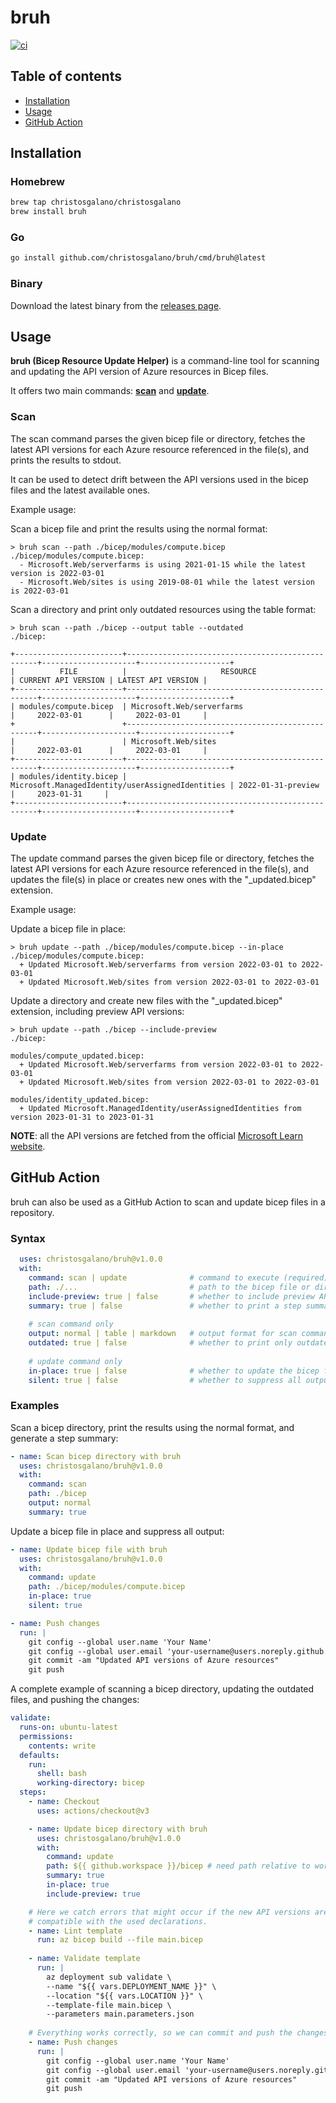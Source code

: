 # bruh

[![ci](https://github.com/christosgalano/bruh/actions/workflows/ci.yaml/badge.svg?branch=main)](https://github.com/christosgalano/bruh/actions/workflows/ci.yaml)

## Table of contents

- [Installation](#installation)
- [Usage](#usage)
- [GitHub Action](#github-action)

## Installation

### Homebrew

```bash
brew tap christosgalano/christosgalano
brew install bruh
```

### Go

```bash
go install github.com/christosgalano/bruh/cmd/bruh@latest
```

### Binary

Download the latest binary from the [releases page](https://github.com/christosgalano/bruh/releases/latest).

## Usage

**bruh (Bicep Resource Update Helper)** is a command-line tool for scanning and updating the API version of Azure resources in Bicep files.

It offers two main commands: [**scan**](#scan) and [**update**](#update).

### Scan

The scan command parses the given bicep file or directory, fetches the latest API versions for each Azure resource referenced in the file(s),
and prints the results to stdout.

It can be used to detect drift between the API versions used in the bicep files and the latest available ones.

Example usage:

Scan a bicep file and print the results using the normal format:

```text
> bruh scan --path ./bicep/modules/compute.bicep
./bicep/modules/compute.bicep:
  - Microsoft.Web/serverfarms is using 2021-01-15 while the latest version is 2022-03-01
  - Microsoft.Web/sites is using 2019-08-01 while the latest version is 2022-03-01
```

Scan a directory and print only outdated resources using the table format:

```text
> bruh scan --path ./bicep --output table --outdated
./bicep:

+------------------------+--------------------------------------------------+---------------------+--------------------+
|          FILE          |                     RESOURCE                     | CURRENT API VERSION | LATEST API VERSION |
+------------------------+--------------------------------------------------+---------------------+--------------------+
| modules/compute.bicep  | Microsoft.Web/serverfarms                        |     2022-03-01      |     2022-03-01     |
+                        +--------------------------------------------------+---------------------+--------------------+
|                        | Microsoft.Web/sites                              |     2022-03-01      |     2022-03-01     |
+------------------------+--------------------------------------------------+---------------------+--------------------+
| modules/identity.bicep | Microsoft.ManagedIdentity/userAssignedIdentities | 2022-01-31-preview  |     2023-01-31     |
+------------------------+--------------------------------------------------+---------------------+--------------------+
```

### Update

The update command parses the given bicep file or directory, fetches the latest API versions for each Azure resource referenced in the file(s),
and updates the file(s) in place or creates new ones with the "_updated.bicep" extension.

Example usage:

Update a bicep file in place:

```text
> bruh update --path ./bicep/modules/compute.bicep --in-place
./bicep/modules/compute.bicep:
  + Updated Microsoft.Web/serverfarms from version 2022-03-01 to 2022-03-01
  + Updated Microsoft.Web/sites from version 2022-03-01 to 2022-03-01
```

Update a directory and create new files with the "_updated.bicep" extension, including preview API versions:

```text
> bruh update --path ./bicep --include-preview
./bicep:

modules/compute_updated.bicep:
  + Updated Microsoft.Web/serverfarms from version 2022-03-01 to 2022-03-01
  + Updated Microsoft.Web/sites from version 2022-03-01 to 2022-03-01

modules/identity_updated.bicep:
  + Updated Microsoft.ManagedIdentity/userAssignedIdentities from version 2023-01-31 to 2023-01-31
```

**NOTE**: all the API versions are fetched from the official [Microsoft Learn website](https://learn.microsoft.com/en-us/azure/templates/).

## GitHub Action

bruh can also be used as a GitHub Action to scan and update bicep files in a repository.

### Syntax

```yaml
  uses: christosgalano/bruh@v1.0.0
  with:
    command: scan | update              # command to execute (required)
    path: ./...                         # path to the bicep file or directory (required)
    include-preview: true | false       # whether to include preview API versions (optional, default: false)
    summary: true | false               # whether to print a step summary of the results (optional, default: false)
    
    # scan command only
    output: normal | table | markdown   # output format for scan command (optional, default: normal)
    outdated: true | false              # whether to print only outdated resources with scan command (optional, default: false)
    
    # update command only
    in-place: true | false              # whether to update the bicep file(s) in place or create new ones with the "_updated.bicep" extension (optional, default: true)
    silent: true | false                # whether to suppress all output (optional, default: false)
```

### Examples

Scan a bicep directory, print the results using the normal format, and generate a step summary:

```yaml
- name: Scan bicep directory with bruh
  uses: christosgalano/bruh@v1.0.0
  with:
    command: scan
    path: ./bicep
    output: normal
    summary: true
```

Update a bicep file in place and suppress all output:

```yaml
- name: Update bicep file with bruh
  uses: christosgalano/bruh@v1.0.0
  with:
    command: update
    path: ./bicep/modules/compute.bicep
    in-place: true
    silent: true

- name: Push changes
  run: |
    git config --global user.name 'Your Name'
    git config --global user.email 'your-username@users.noreply.github.com'
    git commit -am "Updated API versions of Azure resources"
    git push
```

A complete example of scanning a bicep directory, updating the outdated files, and pushing the changes:

```yaml
validate:
  runs-on: ubuntu-latest
  permissions:
    contents: write
  defaults:
    run:
      shell: bash
      working-directory: bicep
  steps:
    - name: Checkout
      uses: actions/checkout@v3

    - name: Update bicep directory with bruh
      uses: christosgalano/bruh@v1.0.0
      with:
        command: update
        path: ${{ github.workspace }}/bicep # need path relative to workspace
        summary: true
        in-place: true
        include-preview: true

    # Here we catch errors that might occur if the new API versions are not
    # compatible with the used declarations.
    - name: Lint template
      run: az bicep build --file main.bicep
    
    - name: Validate template
      run: |
        az deployment sub validate \
        --name "${{ vars.DEPLOYMENT_NAME }}" \
        --location "${{ vars.LOCATION }}" \
        --template-file main.bicep \
        --parameters main.parameters.json
    
    # Everything works correctly, so we can commit and push the changes.
    - name: Push changes
      run: |
        git config --global user.name 'Your Name'
        git config --global user.email 'your-username@users.noreply.github.com'
        git commit -am "Updated API versions of Azure resources"
        git push
```
